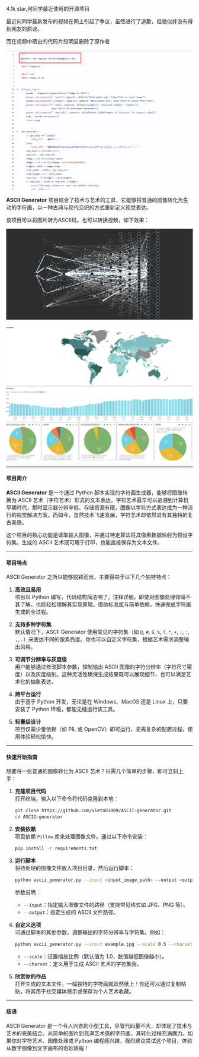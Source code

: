 
4.1k star,何同学最近使用的开源项目

最近何同学最新发布的视频在网上引起了争议，虽然进行了道歉，但貌似并没有得到网友的原谅。

而在视频中晒出的代码片段明显删除了原作者

![](241121-ASCII-generator-1.png)

**ASCII Generator** 项目结合了技术与艺术的工具，它能够将普通的图像转化为生动的字符画，以一种古典与现代交织的方式重新定义视觉表达。

该项目可以将图片转为ASCII码，也可以转换视频，如下效果：

![input](image.png)

![output](image-1.png)

---

#### 项目简介

**ASCII Generator** 是一个通过 Python 脚本实现的字符画生成器，能够将图像转换为 ASCII 艺术（字符艺术）形式的文本表达。字符艺术最早可以追溯到计算机早期时代，那时显示器分辨率低、存储资源有限，图像以字符方式表达成为一种流行的视觉解决方案。而如今，虽然技术飞速发展，字符艺术却依然具有其独特的复古美感。

这个项目的核心功能是读取输入图像，并通过特定算法将其像素数据映射为预设字符集。生成的 ASCII 艺术既可用于打印，也能直接保存为文本文件。

---

#### 项目特点

ASCII Generator 之所以能够脱颖而出，主要得益于以下几个独特特点：

1. **高效且易用**  
   项目以 Python 编写，代码结构简洁明了，注释详细，即使对图像处理领域不甚了解，也能轻松理解其实现原理。借助标准库与简单依赖，快速完成字符画生成的全过程。

2. **支持多种字符集**  
   默认情况下，ASCII Generator 使用常见的字符集（如 `@`, `#`, `S`, `%`, `?`, `*`, `+`, `;`, `:`, `,`, `.`）来表达不同的像素亮度。你也可以自定义字符集，根据艺术需求调整输出风格。

3. **可调节分辨率与灰度级**  
   用户能够通过修改脚本参数，控制输出 ASCII 图像的字符分辨率（字符尺寸密度）以及灰度级别。这种灵活性确保生成结果既可以展现细节，也可以满足艺术化的抽象表达。

4. **跨平台运行**  
   由于基于 Python 开发，无论是在 Windows、MacOS 还是 Linux 上，只要安装了 Python 环境，都能无缝运行该工具。

5. **轻量级设计**  
   项目仅需少量依赖（如 PIL 或 OpenCV）即可运行，无需复杂的配置过程，使用体验轻松愉快。

---

#### 快速开始指南

想要将一张普通的图像转化为 ASCII 艺术？只需几个简单的步骤，即可立刻上手：

1. **克隆项目代码**  
   打开终端，输入以下命令将代码克隆到本地：
   ```bash
   git clone https://github.com/vietnh1009/ASCII-generator.git
   cd ASCII-generator
   ```

2. **安装依赖**  
   项目依赖 `Pillow` 库来处理图像文件。通过以下命令安装：
   ```bash
   pip install -r requirements.txt
   ```

3. **运行脚本**  
   将待处理的图像文件放入项目目录，然后运行脚本：
   ```bash
   python ascii_generator.py --input <input_image_path> --output <output_text_file>
   ```
   参数说明：  
   - `--input`：指定输入图像文件的路径（支持常见格式如 JPG、PNG 等）。  
   - `--output`：指定生成的 ASCII 文件路径。

4. **自定义选项**  
   可通过脚本的其他参数，调整输出的字符分辨率与字符集。例如：
   ```bash
   python ascii_generator.py --input example.jpg --scale 0.5 --charset "@#$%*+"
   ```
   - `--scale`：设置缩放比例（默认值为 1.0，数值越低图像越小）。  
   - `--charset`：定义用于生成 ASCII 艺术的字符集合。

5. **欣赏你的作品**  
   打开生成的文本文件，一幅独特的字符画就跃然纸上！你还可以通过复制粘贴，将其用于社交媒体展示或保存为个人艺术收藏。

---


#### 结语

ASCII Generator 是一个令人兴奋的小型工具，尽管代码量不大，却体现了技术与艺术的完美结合。从简单的图片到充满艺术感的字符画，其转化过程充满魔力。如果你对字符艺术、图像处理或 Python 编程感兴趣，强烈建议尝试这个项目，体验从数字图像到文字画布的奇妙旅程！